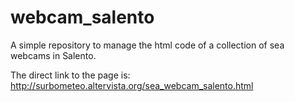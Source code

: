 # webcam_salento
A simple repository to manage the html code of a collection of sea webcams in Salento.

The direct link to the page is: http://surbometeo.altervista.org/sea_webcam_salento.html
